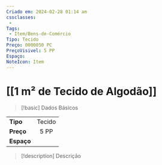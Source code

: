 ```yaml
---
Criado em: 2024-02-28 01:14 am
cssclasses:
 - 
Tags:
 - Item/Bens-de-Comércio
Tipo: Tecido
Preço: 0000050 PC
PreçoVisivel: 5 PP
Espaço: 
NoteIcon: Item
---
```

# [[1 m² de Tecido de Algodão]]

> [!basic] Dados Básicos
> 
|            |     |
| ---------- |:---:|
| **Tipo**   |   Tecido   |
| **Preço**  |   5 PP   |
| **Espaço** |     |
>
 
> [!description] Descrição
> 
>
